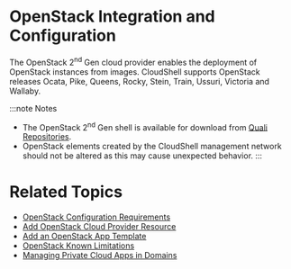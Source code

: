 # OpenStack Integration and Configuration

The OpenStack 2<sup>nd</sup> Gen cloud provider enables the deployment of OpenStack instances from images. CloudShell supports OpenStack releases Ocata, Pike, Queens, Rocky, Stein, Train, Ussuri, Victoria and Wallaby.

:::note Notes
- The OpenStack 2<sup>nd</sup> Gen shell is available for download from [Quali Repositories](https://github.com/orgs/QualiSystems/discussions/categories/integrations).
- OpenStack elements created by the CloudShell management network should not be altered as this may cause unexpected behavior.
:::

# Related Topics

- [OpenStack Configuration Requirements](./openstack-configuration-requirements.md)
- [Add OpenStack Cloud Provider Resource](./add-openstack-cloud-provider-resource.md)
- [Add an OpenStack App Template](./add-an-openstack-app-template.md)
- [OpenStack Known Limitations](./openstack-known-limitations.md)
- [Managing Private Cloud Apps in Domains](../managing-private-cloud-apps-in-domains.md)